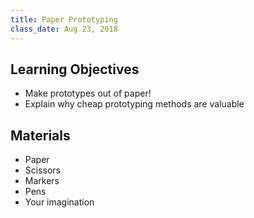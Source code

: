 ```yaml
---
title: Paper Prototyping
class_date: Aug 23, 2018
---
```


Learning Objectives
-------------------

- Make prototypes out of paper!
- Explain why cheap prototyping methods are valuable


Materials
---------

- Paper
- Scissors
- Markers
- Pens
- Your imagination
